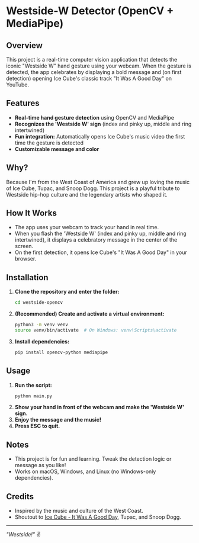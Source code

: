 # Westside-W Detector (OpenCV + MediaPipe)

## Overview
This project is a real-time computer vision application that detects the iconic "Westside W" hand gesture using your webcam. When the gesture is detected, the app celebrates by displaying a bold message and (on first detection) opening Ice Cube's classic track "It Was A Good Day" on YouTube.

## Features
- **Real-time hand gesture detection** using OpenCV and MediaPipe
- **Recognizes the 'Westside W' sign** (index and pinky up, middle and ring intertwined)
- **Fun integration:** Automatically opens Ice Cube's music video the first time the gesture is detected
- **Customizable message and color**

## Why?
Because I'm from the West Coast of America and grew up loving the music of Ice Cube, Tupac, and Snoop Dogg. This project is a playful tribute to Westside hip-hop culture and the legendary artists who shaped it.

## How It Works
- The app uses your webcam to track your hand in real time.
- When you flash the 'Westside W' (index and pinky up, middle and ring intertwined), it displays a celebratory message in the center of the screen.
- On the first detection, it opens Ice Cube's "It Was A Good Day" in your browser.

## Installation
1. **Clone the repository and enter the folder:**
   ```bash
   cd westside-opencv
   ```
2. **(Recommended) Create and activate a virtual environment:**
   ```bash
   python3 -m venv venv
   source venv/bin/activate  # On Windows: venv\Scripts\activate
   ```
3. **Install dependencies:**
   ```bash
   pip install opencv-python mediapipe
   ```

## Usage
1. **Run the script:**
   ```bash
   python main.py
   ```
2. **Show your hand in front of the webcam and make the 'Westside W' sign.**
3. **Enjoy the message and the music!**
4. **Press ESC to quit.**

## Notes
- This project is for fun and learning. Tweak the detection logic or message as you like!
- Works on macOS, Windows, and Linux (no Windows-only dependencies).

## Credits
- Inspired by the music and culture of the West Coast.
- Shoutout to [Ice Cube - It Was A Good Day](https://www.youtube.com/watch?v=rzRqEWJYwX4&ab_channel=IceCubeVEVO), Tupac, and Snoop Dogg.

---

*"Westside!"* ✌️ 